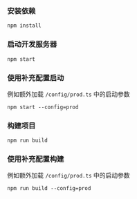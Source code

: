 ### 安装依赖

```shell
npm install
```

### 启动开发服务器

```shell
npm start
```

### 使用补充配置启动

例如额外加载 `/config/prod.ts` 中的启动参数

```shell
npm start --config=prod
```

### 构建项目

```shell
npm run build
```

### 使用补充配置构建

例如额外加载 `/config/prod.ts` 中的启动参数

```shell
npm run build --config=prod
```
